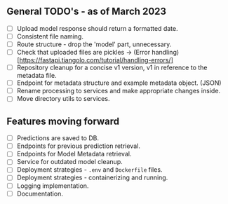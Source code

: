 ## General TODO's - as of March 2023
- [ ] Upload model response should return a formatted date. 
- [ ] Consistent file naming.
- [ ] Route structure - drop the 'model' part, unnecessary.
- [ ] Check that uploaded files are pickles -> (Error handling)[https://fastapi.tiangolo.com/tutorial/handling-errors/]
- [ ] Repository cleanup for a concise v1 version, v1 in reference to the metadata file.
- [ ] Endpoint for metadata structure and example metadata object. (JSON)
- [ ] Rename processing to services and make appropriate changes inside.
- [ ] Move directory utils to services. 

## Features moving forward
- [ ] Predictions are saved to DB.
- [ ] Endpoints for previous prediction retrieval.
- [ ] Endpoints for Model Metadata retrieval. 
- [ ] Service for outdated model cleanup. 
- [ ] Deployment strategies - `.env` and `Dockerfile` files.
- [ ] Deployment strategies - containerizing and running.
- [ ] Logging implementation. 
- [ ] Documentation.